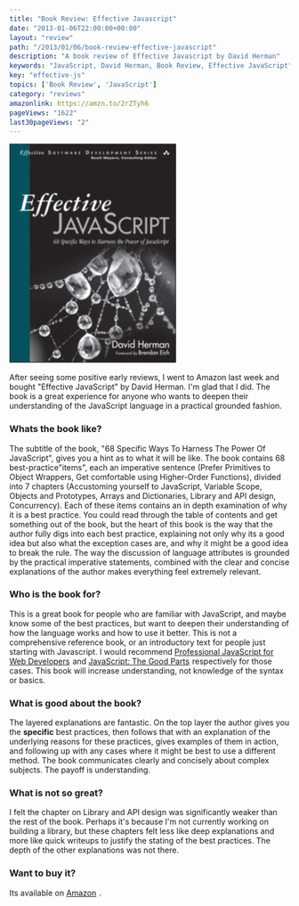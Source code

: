 ```yaml
---
title: "Book Review: Effective Javascript"
date: "2013-01-06T22:00:00+00:00"
layout: "review"
path: "/2013/01/06/book-review-effective-javascript"
description: "A book review of Effective Javascript by David Herman"
keywords: "JavaScript, David Herman, Book Review, Effective JavaScript"
key: "effective-js"
topics: ['Book Review', 'JavaScript']
category: "reviews"
amazonlink: https://amzn.to/2rZTyh6
pageViews: "1622"
last30pageViews: "2"
---
```


![Effective JS](effectivejs.png)

After seeing some positive early reviews, I went to Amazon last week and bought "Effective JavaScript" by David Herman.  I'm glad that I did.  The book is a great experience for anyone who wants to deepen their understanding of the JavaScript language in a practical grounded fashion.

### Whats the book like?

The subtitle of the book, "68 Specific Ways To Harness The Power Of JavaScript", gives you a hint as to what it will be like.  The book contains 68 best-practice"items", each an imperative sentence (Prefer Primitives to Object Wrappers, Get comfortable using Higher-Order Functions), divided into 7 chapters (Accustoming yourself to JavaScript, Variable Scope, Objects and Prototypes,  Arrays and Dictionaries, Library and API design, Concurrency).  Each of these items contains an in depth examination of why it is a best practice.  You could read through the table of contents and get something out of the book, but the heart of this book is the way that the author fully digs into each best practice, explaining not only why its a good idea but also what the exception cases are, and why it might be a good idea to break the rule.  The way the discussion of language attributes is grounded by the practical imperative statements, combined with the clear and concise explanations of the author makes everything feel extremely relevant.

### Who is the book for?

This is a great book for people who are familiar with JavaScript, and maybe know some of the best practices, but want to deepen their understanding of how the language works and how to use it better.  This is not a comprehensive reference book, or an introductory text for people just starting with Javascript.  I would recommend <a href="http://www.amazon.com/gp/product/1118026691/ref=as_li_tl?ie=UTF8&camp=1789&creative=390957&creativeASIN=1118026691&linkCode=as2&tag=productjavasc-20">Professional JavaScript for Web Developers</a><img src="http://ir-na.amazon-adsystem.com/e/ir?t=productjavasc-20&l=as2&o=1&a=1118026691" width="1" height="1" border="0" alt="" style="border:none !important; margin:0px !important;" /> and <a href="http://www.amazon.com/gp/product/0596517742/ref=as_li_tl?ie=UTF8&camp=1789&creative=390957&creativeASIN=0596517742&linkCode=as2&tag=productjavasc-20">JavaScript: The Good Parts</a><img src="http://ir-na.amazon-adsystem.com/e/ir?t=productjavasc-20&l=as2&o=1&a=0596517742" width="1" height="1" border="0" alt="" style="border:none !important; margin:0px !important;" /> respectively for those cases.  This book will increase understanding, not knowledge of the syntax or basics.

### What is good about the book?

The layered explanations are fantastic.  On the top layer the author gives you the **specific** best practices, then follows that with an explanation of the underlying reasons for these practices, gives examples of them in action, and following up with any cases where it might be best to use a different method.  The book communicates clearly and concisely about complex subjects.  The payoff is understanding.

### What is not so great?

I felt the chapter on Library and API design was significantly weaker than the rest of the book.  Perhaps it's because I'm not currently working on building a library, but these chapters felt less like deep explanations and more like quick writeups to justify the stating of the best practices.  The depth of the other explanations was not there.

### Want to buy it?

Its available on <a href="http://www.amazon.com/gp/product/0321812182/ref=as_li_tl?ie=UTF8&camp=1789&creative=390957&creativeASIN=0321812182&linkCode=as2&tag=benmccormicko-20&linkId=HOPC6ZNKSVMH3NZ7">Amazon</a><img src="http://ir-na.amazon-adsystem.com/e/ir?t=benmccormicko-20&l=as2&o=1&a=0321812182" width="1" height="1" border="0" alt="" style="border:none !important; margin:0px !important;" />
.


[zakaspro]: http://www.amazon.com/Professional-JavaScript-Developers-Nicholas-Zakas/dp/1118026691/ref=sr_1_1?ie=UTF8&qid=1357524131&sr=8-1&keywords=zakas+javascript

[goodparts]: http://www.amazon.com/JavaScript-Good-Parts-Douglas-Crockford/dp/0596517742/ref=sr_1_1?s=books&ie=UTF8&qid=1357524224&sr=1-1&keywords=javascript+the+good+parts

[pearson]: http://www.informit.com/store/effective-javascript-68-specific-ways-to-harness-the-9780321812186

[amazon]: http://www.amazon.com/Effective-JavaScript-Specific-Software-Development/dp/0321812182
